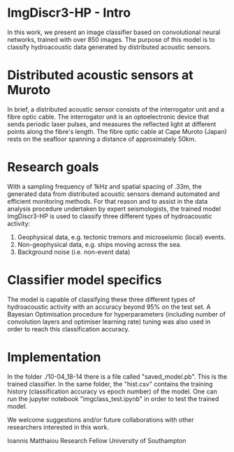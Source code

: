 # ImgDiscr3-HP - Intro
In this work, we present an image classifier based on convolutional neural networks, trained with over 850 images.
The purpose of this model is to classify hydroacoustic data generated by distributed acoustic sensors.

# Distributed acoustic sensors at Muroto
In brief, a distributed acoustic sensor consists of the interrogator unit and a fibre optic cable.
The interrogator unit is an optoelectronic device that sends periodic laser pulses, and measures the reflected light at different points along the fibre's length.
The fibre optic cable at Cape Muroto (Japan) rests on the seafloor spanning a distance of approximately 50km. 

# Research goals
With a sampling frequency of 1kHz and spatial spacing of .33m, the generated data from distributed acoustic sensors demand automated and efficient monitoring methods.
For that reason and to assist in the data analysis procedure undertaken by expert seismologists, the trained model ImgDiscr3-HP is used to classify three different types of hydroacoustic activity:
1. Geophysical data, e.g. tectonic tremors and microseismic (local) events.
2. Non-geophysical data, e.g. ships moving across the sea.
3. Background noise (i.e. non-event data)

# Classifier model specifics
The model is capable of classifying these three different types of hydroacoustic activity with an accuracy beyond 95% on the test set.
A Bayesian Optimisation procedure for hyperparameters (including number of convolution layers and optimiser learning rate) tuning was also used in order to reach this classification accuracy.

# Implementation
In the folder ./10-04_18-14 there is a file called "saved_model.pb". This is the trained classifier.
In the same folder, the "hist.csv" contains the training history (classification accuracy vs epoch number) of the model.
One can run the jupyter notebook "imgclass_test.ipynb" in order to test the trained model.


We welcome suggestions and/or future collaborations with other researchers interested in this work.

Ioannis Matthaiou
Research Fellow
University of Southampton